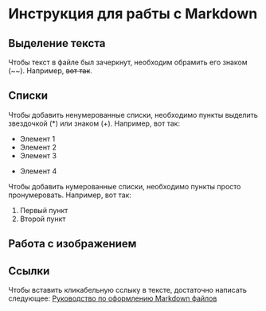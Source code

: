 # Инструкция для рабты с Markdown

## Выделение текста

Чтобы текст в файле был зачеркнут, необходим обрамить его знаком (~~). Например, ~~вот так~~. 

## Списки

Чтобы добавить ненумерованные списки, необходимо пункты выделить звездочкой (*) или знаком (+). Например, вот так:
* Элемент 1
* Элемент 2
* Элемент 3
+ Элемент 4

Чтобы добавить нумерованные списки, необходимо пункты просто пронумеровать. Например, вот так:
1. Первый пункт
2. Второй пункт

## Работа с изображением

## Ссылки

Чтобы вставить кликабельную сслыку в тексте, достаточно написать следующее:
[Руководство по оформлению Markdown файлов](https://gist.github.com/Jekins/2bf2d0638163f1294637#Links)